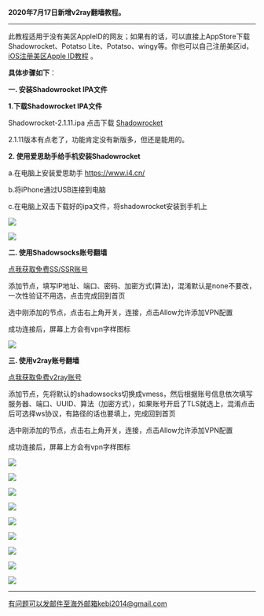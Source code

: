 **2020年7月17日新增v2ray翻墙教程。**

***

此教程适用于没有美区AppleID的网友；如果有的话，可以直接上AppStore下载Shadowrocket、Potatso Lite、Potatso、wingy等。你也可以自己注册美区id，[iOS注册美区Apple ID教程](https://github.com/Alvin9999/new-pac/wiki/iOS%E6%B3%A8%E5%86%8C%E7%BE%8E%E5%8C%BAApple-ID%E6%95%99%E7%A8%8B) 。

**具体步骤如下**：

**一. 安装Shadowrocket IPA文件**

**1.下载Shadowrocket IPA文件**

Shadowrocket-2.1.11.ipa 点击下载 [Shadowrocket](http://tr1.freedown7.club/html/smallsoftware/Shadowrocket-2.1.11.ipa)

2.1.11版本有点老了，功能肯定没有新版多，但还是能用的。

**2. 使用爱思助手给手机安装Shadowrocket**

a.在电脑上安装爱思助手 https://www.i4.cn/

b.将iPhone通过USB连接到电脑

c.在电脑上双击下载好的ipa文件，将shadowrocket安装到手机上

![](https://cdn.jsdelivr.net/gh/Alvin9999/pac2/shadow1.png)

![](https://cdn.jsdelivr.net/gh/Alvin9999/pac2/ipa2.png)

**二. 使用Shadowsocks账号翻墙**

[点我获取免费SS/SSR账号](https://github.com/Alvin9999/new-pac/wiki/ss%E5%85%8D%E8%B4%B9%E8%B4%A6%E5%8F%B7)

添加节点，填写IP地址、端口、密码、加密方式(算法)，混淆默认是none不要改，一次性验证不用选，点击完成回到首页

选中刚添加的节点，点击右上角开关，连接，点击Allow允许添加VPN配置

成功连接后，屏幕上方会有vpn字样图标 

![](https://cdn.jsdelivr.net/gh/Alvin9999/pac2/ss_04.jpg)

**三. 使用v2ray账号翻墙**

[点我获取免费v2ray账号](https://github.com/Alvin9999/new-pac/wiki/v2ray%E5%85%8D%E8%B4%B9%E8%B4%A6%E5%8F%B7)

添加节点，先将默认的shadowsocks切换成vmess，然后根据账号信息依次填写服务器、端口、UUID、算法（加密方式），如果账号开启了TLS就选上，混淆点击后可选择ws协议，有路径的话也要填上，完成回到首页

选中刚添加的节点，点击右上角开关，连接，点击Allow允许添加VPN配置

成功连接后，屏幕上方会有vpn字样图标

![](https://cdn.jsdelivr.net/gh/Alvin9999/pac2/v2rayimage/ios-v2ray11.jpg)

![](https://cdn.jsdelivr.net/gh/Alvin9999/pac2/v2rayimage/ios-v2ray12.jpg)

![](https://cdn.jsdelivr.net/gh/Alvin9999/pac2/v2rayimage/ios-v2ray13.jpg)

![](https://cdn.jsdelivr.net/gh/Alvin9999/pac2/v2rayimage/ios-v2ray14.jpg)

![](https://cdn.jsdelivr.net/gh/Alvin9999/pac2/v2rayimage/ios-v2ray15.jpg)

![](https://cdn.jsdelivr.net/gh/Alvin9999/pac2/v2rayimage/ios-v2ray16.jpg)

![](https://cdn.jsdelivr.net/gh/Alvin9999/pac2/v2rayimage/ios-v2ray17.jpg)

![](https://cdn.jsdelivr.net/gh/Alvin9999/pac2/v2rayimage/ios-v2ray18.jpg)

![](https://cdn.jsdelivr.net/gh/Alvin9999/pac2/v2rayimage/ios-v2ray19.jpg)


***


有问题可以发邮件至海外邮箱kebi2014@gmail.com

